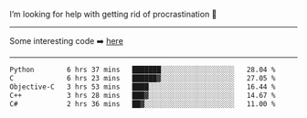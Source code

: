 I’m looking for help with getting rid of procrastination 🤔

-----

Some interesting code :arrow_right: [here](https://github.com/zhen8838/playground)

-----

<!--START_SECTION:waka-->

```txt
Python        6 hrs 37 mins   ███████░░░░░░░░░░░░░░░░░░   28.04 %
C             6 hrs 23 mins   ██████▓░░░░░░░░░░░░░░░░░░   27.05 %
Objective-C   3 hrs 53 mins   ████░░░░░░░░░░░░░░░░░░░░░   16.44 %
C++           3 hrs 28 mins   ███▓░░░░░░░░░░░░░░░░░░░░░   14.67 %
C#            2 hrs 36 mins   ██▓░░░░░░░░░░░░░░░░░░░░░░   11.00 %
```

<!--END_SECTION:waka-->

<!--
**zhen8838/zhen8838** is a ✨ _special_ ✨ repository because its `README.md` (this file) appears on your GitHub profile.

Here are some ideas to get you started:

- 🔭 I’m currently working on ...
- 🌱 I’m currently learning ...
- 👯 I’m looking to collaborate on ...
 ...
- 💬 Ask me about ...
- 📫 How to reach me: ...
- 😄 Pronouns: ...
- ⚡ Fun fact: ...
-->
